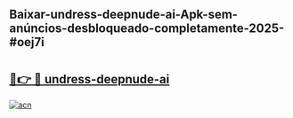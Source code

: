 ## Baixar-undress-deepnude-ai-Apk-sem-anúncios-desbloqueado-completamente-2025-#oej7i

# <h2><a href="https://ainizakaria.my?title=undress-deepnude-ai&ref=22M">🔗👉 🔴 undress-deepnude-ai</a></h2>

[![acn](https://github.com/user-attachments/assets/0f9c940e-d8b0-45ae-aac7-cd30a18b3e1c)](https://ainizakaria.my?title=undress-deepnude-ai&ref=22M)

